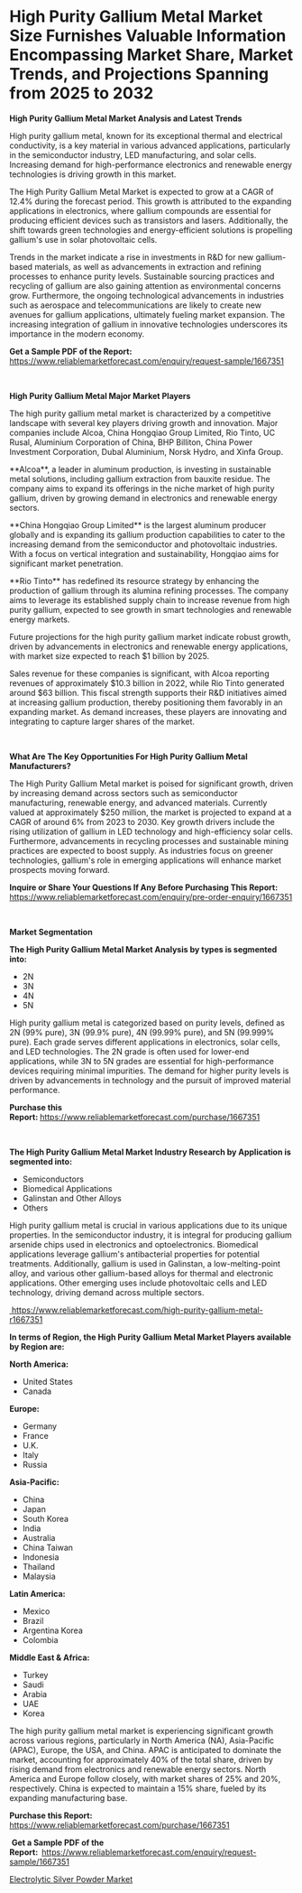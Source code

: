 <p><h1>High Purity Gallium Metal Market Size Furnishes Valuable Information Encompassing Market Share, Market Trends, and Projections Spanning from 2025 to 2032</h1></p><p><strong>High Purity Gallium Metal Market Analysis and Latest Trends</strong></p>
<p><p>High purity gallium metal, known for its exceptional thermal and electrical conductivity, is a key material in various advanced applications, particularly in the semiconductor industry, LED manufacturing, and solar cells. Increasing demand for high-performance electronics and renewable energy technologies is driving growth in this market. </p><p>The High Purity Gallium Metal Market is expected to grow at a CAGR of 12.4% during the forecast period. This growth is attributed to the expanding applications in electronics, where gallium compounds are essential for producing efficient devices such as transistors and lasers. Additionally, the shift towards green technologies and energy-efficient solutions is propelling gallium's use in solar photovoltaic cells.</p><p>Trends in the market indicate a rise in investments in R&D for new gallium-based materials, as well as advancements in extraction and refining processes to enhance purity levels. Sustainable sourcing practices and recycling of gallium are also gaining attention as environmental concerns grow. Furthermore, the ongoing technological advancements in industries such as aerospace and telecommunications are likely to create new avenues for gallium applications, ultimately fueling market expansion. The increasing integration of gallium in innovative technologies underscores its importance in the modern economy.</p></p>
<p><strong>Get a Sample PDF of the Report:&nbsp;</strong> <a href="https://www.reliablemarketforecast.com/enquiry/request-sample/1667351?utm_campaign=1888&utm_medium=2&utm_source=Github&utm_content=ia&utm_term=02022025&utm_id=high-purity-gallium-metal">https://www.reliablemarketforecast.com/enquiry/request-sample/1667351</a></p>
<p>&nbsp;</p>
<p><strong>High Purity Gallium Metal Major Market Players</strong></p>
<p><p>The high purity gallium metal market is characterized by a competitive landscape with several key players driving growth and innovation. Major companies include Alcoa, China Hongqiao Group Limited, Rio Tinto, UC Rusal, Aluminium Corporation of China, BHP Billiton, China Power Investment Corporation, Dubal Aluminium, Norsk Hydro, and Xinfa Group.</p><p>**Alcoa**, a leader in aluminum production, is investing in sustainable metal solutions, including gallium extraction from bauxite residue. The company aims to expand its offerings in the niche market of high purity gallium, driven by growing demand in electronics and renewable energy sectors.</p><p>**China Hongqiao Group Limited** is the largest aluminum producer globally and is expanding its gallium production capabilities to cater to the increasing demand from the semiconductor and photovoltaic industries. With a focus on vertical integration and sustainability, Hongqiao aims for significant market penetration.</p><p>**Rio Tinto** has redefined its resource strategy by enhancing the production of gallium through its alumina refining processes. The company aims to leverage its established supply chain to increase revenue from high purity gallium, expected to see growth in smart technologies and renewable energy markets.</p><p>Future projections for the high purity gallium market indicate robust growth, driven by advancements in electronics and renewable energy applications, with market size expected to reach $1 billion by 2025. </p><p>Sales revenue for these companies is significant, with Alcoa reporting revenues of approximately $10.3 billion in 2022, while Rio Tinto generated around $63 billion. This fiscal strength supports their R&D initiatives aimed at increasing gallium production, thereby positioning them favorably in an expanding market. As demand increases, these players are innovating and integrating to capture larger shares of the market.</p></p>
<p>&nbsp;</p>
<p><strong>What Are The Key Opportunities For High Purity Gallium Metal Manufacturers?</strong></p>
<p><p>The High Purity Gallium Metal market is poised for significant growth, driven by increasing demand across sectors such as semiconductor manufacturing, renewable energy, and advanced materials. Currently valued at approximately $250 million, the market is projected to expand at a CAGR of around 6% from 2023 to 2030. Key growth drivers include the rising utilization of gallium in LED technology and high-efficiency solar cells. Furthermore, advancements in recycling processes and sustainable mining practices are expected to boost supply. As industries focus on greener technologies, gallium's role in emerging applications will enhance market prospects moving forward.</p></p>
<p><strong>Inquire or Share Your Questions If Any Before Purchasing This Report:</strong> <a href="https://www.reliablemarketforecast.com/enquiry/pre-order-enquiry/1667351?utm_campaign=1888&utm_medium=2&utm_source=Github&utm_content=ia&utm_term=02022025&utm_id=high-purity-gallium-metal">https://www.reliablemarketforecast.com/enquiry/pre-order-enquiry/1667351</a></p>
<p>&nbsp;</p>
<p><strong>Market Segmentation</strong></p>
<p><strong>The High Purity Gallium Metal Market Analysis by types is segmented into:</strong></p>
<p><ul><li>2N</li><li>3N</li><li>4N</li><li>5N</li></ul></p>
<p><p>High purity gallium metal is categorized based on purity levels, defined as 2N (99% pure), 3N (99.9% pure), 4N (99.99% pure), and 5N (99.999% pure). Each grade serves different applications in electronics, solar cells, and LED technologies. The 2N grade is often used for lower-end applications, while 3N to 5N grades are essential for high-performance devices requiring minimal impurities. The demand for higher purity levels is driven by advancements in technology and the pursuit of improved material performance.</p></p>
<p><strong>Purchase this Report:&nbsp;</strong><a href="https://www.reliablemarketforecast.com/purchase/1667351?utm_campaign=1888&utm_medium=2&utm_source=Github&utm_content=ia&utm_term=02022025&utm_id=high-purity-gallium-metal">https://www.reliablemarketforecast.com/purchase/1667351</a></p>
<p>&nbsp;</p>
<p><strong>The High Purity Gallium Metal Market Industry Research by Application is segmented into:</strong></p>
<p><ul><li>Semiconductors</li><li>Biomedical Applications</li><li>Galinstan and Other Alloys</li><li>Others</li></ul></p>
<p><p>High purity gallium metal is crucial in various applications due to its unique properties. In the semiconductor industry, it is integral for producing gallium arsenide chips used in electronics and optoelectronics. Biomedical applications leverage gallium's antibacterial properties for potential treatments. Additionally, gallium is used in Galinstan, a low-melting-point alloy, and various other gallium-based alloys for thermal and electronic applications. Other emerging uses include photovoltaic cells and LED technology, driving demand across multiple sectors.</p></p>
<p><a href="https://www.reliablemarketforecast.com/high-purity-gallium-metal-r1667351?utm_campaign=1888&utm_medium=2&utm_source=Github&utm_content=ia&utm_term=02022025&utm_id=high-purity-gallium-metal">&nbsp;https://www.reliablemarketforecast.com/high-purity-gallium-metal-r1667351</a></p>
<p><strong>In terms of Region, the High Purity Gallium Metal Market Players available by Region are:</strong></p>
<p>
    <p> <strong> North America: </strong>
        <ul>
            <li>United States</li>
            <li>Canada</li>
        </ul>
        </p> 
    <p> <strong> Europe: </strong>
        <ul>
            <li>Germany</li>
            <li>France</li>
            <li>U.K.</li>
            <li>Italy</li>
            <li>Russia</li>
        </ul>
        </p> 
    <p> <strong> Asia-Pacific: </strong>
        <ul>
            <li>China</li>
            <li>Japan</li>
            <li>South Korea</li>
            <li>India</li>
            <li>Australia</li>
            <li>China Taiwan</li>
            <li>Indonesia</li>
            <li>Thailand</li>
            <li>Malaysia</li>
        </ul>
        </p> 
    <p> <strong> Latin America: </strong>
        <ul>
            <li>Mexico</li>
            <li>Brazil</li>
            <li>Argentina Korea</li>
            <li>Colombia</li>
        </ul>
        </p> 
    <p> <strong> Middle East & Africa: </strong>
        <ul>
            <li>Turkey</li>
            <li>Saudi</li>
            <li>Arabia</li>
            <li>UAE</li>
            <li>Korea</li>
        </ul>
    </p>
    </p>
<p><p>The high purity gallium metal market is experiencing significant growth across various regions, particularly in North America (NA), Asia-Pacific (APAC), Europe, the USA, and China. APAC is anticipated to dominate the market, accounting for approximately 40% of the total share, driven by rising demand from electronics and renewable energy sectors. North America and Europe follow closely, with market shares of 25% and 20%, respectively. China is expected to maintain a 15% share, fueled by its expanding manufacturing base.</p></p>
<p><strong>Purchase this Report: </strong><a href="https://www.reliablemarketforecast.com/purchase/1667351?utm_campaign=1888&utm_medium=2&utm_source=Github&utm_content=ia&utm_term=02022025&utm_id=high-purity-gallium-metal">https://www.reliablemarketforecast.com/purchase/1667351</a></p>
<p>&nbsp;<strong>Get a Sample PDF of the Report:&nbsp;&nbsp;</strong><a href="https://www.reliablemarketforecast.com/enquiry/request-sample/1667351?utm_campaign=1888&utm_medium=2&utm_source=Github&utm_content=ia&utm_term=02022025&utm_id=high-purity-gallium-metal">https://www.reliablemarketforecast.com/enquiry/request-sample/1667351</a></p>
<p><strong></strong></p>
<p><p><a href="https://github.com/gulaimolin/Market-Research-Report-List-7/blob/main/electrolytic-silver-powder-market.md?utm_campaign=1888&utm_medium=2&utm_source=Github&utm_content=ia&utm_term=02022025&utm_id=high-purity-gallium-metal">Electrolytic Silver Powder Market</a></p></p>